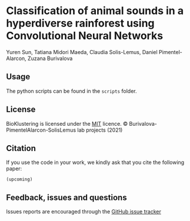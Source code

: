 # Classification of animal sounds in a hyperdiverse rainforest using Convolutional Neural Networks

Yuren Sun, Tatiana Midori Maeda, Claudia Solis-Lemus, Daniel Pimentel-Alarcon, Zuzana Burivalova

## Usage

The python scripts can be found in the `scripts` folder.


## License
BioKlustering is licensed under the [MIT](https://opensource.org/licenses/MIT) licence. &copy; Burivalova-PimentelAlarcon-SolisLemus lab projects (2021)

## Citation
If you use the code in your work, we kindly ask that you cite the following paper:
```
(upcoming)
```

## Feedback, issues and questions

Issues reports are encouraged through the [GitHub issue tracker](https://github.com/solislemuslab/tropical-stethoscope/issues)

